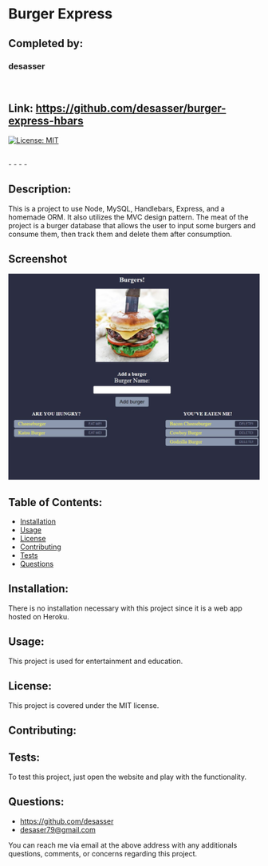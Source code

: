 
# Burger Express
## Completed by: 
### desasser

<br />

## Link: https://github.com/desasser/burger-express-hbars
[![License: MIT](https://img.shields.io/badge/License-MIT-yellow.svg)](https://opensource.org/licenses/MIT)

<br />
- - - - 

## Description: 
This is a project to use Node, MySQL, Handlebars, Express, and a homemade ORM. It also utilizes the MVC design pattern. The meat of the project is a burger database that allows the user to input some burgers and consume them, then track them and delete them after consumption. 

## Screenshot
<img src="public\assets\images\langingPage.JPG" alt="Burger Express Landing Page">

## Table of Contents: 
* [Installation](#installation)
* [Usage](#usage)
* [License](#license)
* [Contributing](#contributing)
* [Tests](#tests)
* [Questions](#questions)

## Installation: 
There is no installation necessary with this project since it is a web app hosted on Heroku.

## Usage: 
This project is used for entertainment and education.

## License: 
This project is covered under the MIT license. 

## Contributing: 


## Tests: 
To test this project, just open the website and play with the functionality.

## Questions:
* https://github.com/desasser
* desaser79@gmail.com

You can reach me via email at the above address with any additionals questions, comments, or concerns regarding this project.